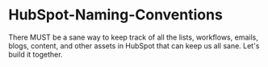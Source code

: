 # HubSpot-Naming-Conventions
There MUST be a sane way to keep track of all the lists, workflows, emails, blogs, content, and other assets in HubSpot that can keep us all sane. Let's build it together.
